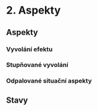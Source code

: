# 2. Aspekty

## Aspekty

### Vyvolání efektu

### Stupňované vyvolání

### Odpalované situační aspekty

## Stavy
